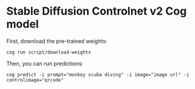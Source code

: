 # Stable Diffusion Controlnet v2 Cog model

First, download the pre-trained weights:

    cog run script/download-weights 

Then, you can run predictions:

    cog predict -i prompt="monkey scuba diving" -i image="image url" -i controlimage="qrcode"
